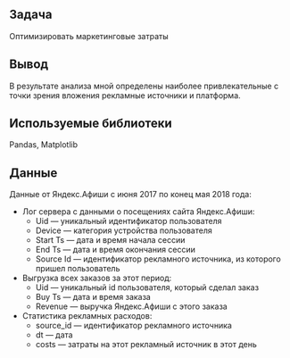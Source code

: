 ## Задача
Оптимизировать маркетинговые затраты
## Вывод
В результате анализа мной определены наиболее привлекательные с точки зрения вложения рекламные источники и платформа.
## Используемые библиотеки
Pandas, Matplotlib
## Данные
Данные от Яндекс.Афиши с июня 2017 по конец мая 2018 года:
- Лог сервера с данными о посещениях сайта Яндекс.Афиши:
  - Uid — уникальный идентификатор пользователя
  - Device — категория устройства пользователя
  - Start Ts — дата и время начала сессии
  - End Ts — дата и время окончания сессии
  - Source Id — идентификатор рекламного источника, из которого пришел пользователь
- Выгрузка всех заказов за этот период:
  - Uid — уникальный id пользователя, который сделал заказ
  - Buy Ts — дата и время заказа
  - Revenue — выручка Яндекс.Афиши с этого заказа
- Статистика рекламных расходов:
  - source_id — идентификатор рекламного источника
  - dt — дата
  - costs — затраты на этот рекламный источник в этот день
